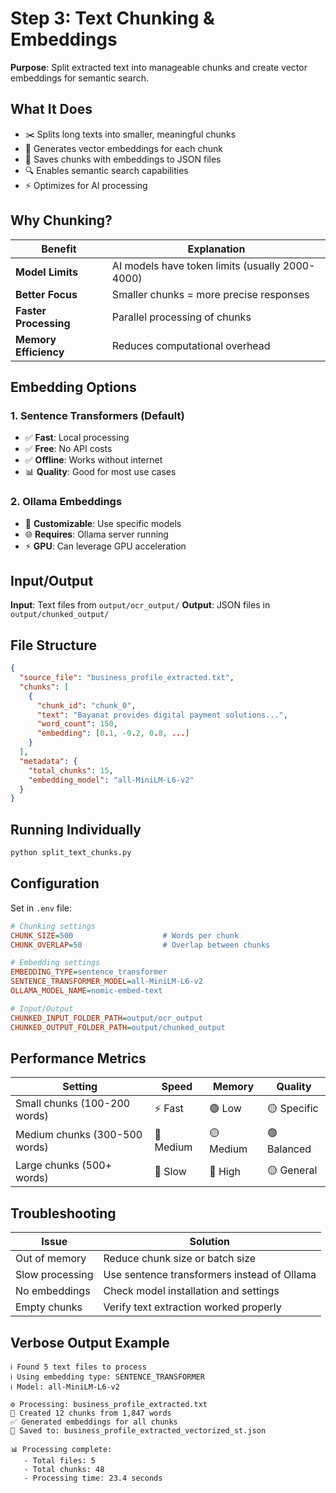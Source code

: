 # Step 3: Text Chunking & Embeddings

**Purpose**: Split extracted text into manageable chunks and create vector embeddings for semantic search.

## What It Does

- ✂️ Splits long texts into smaller, meaningful chunks
- 🧠 Generates vector embeddings for each chunk
- 💾 Saves chunks with embeddings to JSON files
- 🔍 Enables semantic search capabilities
- ⚡ Optimizes for AI processing

## Why Chunking?

| Benefit               | Explanation                                     |
| --------------------- | ----------------------------------------------- |
| **Model Limits**      | AI models have token limits (usually 2000-4000) |
| **Better Focus**      | Smaller chunks = more precise responses         |
| **Faster Processing** | Parallel processing of chunks                   |
| **Memory Efficiency** | Reduces computational overhead                  |

## Embedding Options

### 1. Sentence Transformers (Default)

- ✅ **Fast**: Local processing
- ✅ **Free**: No API costs
- ✅ **Offline**: Works without internet
- 📊 **Quality**: Good for most use cases

### 2. Ollama Embeddings

- 🎯 **Customizable**: Use specific models
- 🌐 **Requires**: Ollama server running
- ⚡ **GPU**: Can leverage GPU acceleration

## Input/Output

**Input**: Text files from `output/ocr_output/`
**Output**: JSON files in `output/chunked_output/`

## File Structure

```json
{
  "source_file": "business_profile_extracted.txt",
  "chunks": [
    {
      "chunk_id": "chunk_0",
      "text": "Bayanat provides digital payment solutions...",
      "word_count": 150,
      "embedding": [0.1, -0.2, 0.8, ...]
    }
  ],
  "metadata": {
    "total_chunks": 15,
    "embedding_model": "all-MiniLM-L6-v2"
  }
}
```

## Running Individually

```bash
python split_text_chunks.py
```

## Configuration

Set in `.env` file:

```ini
# Chunking settings
CHUNK_SIZE=500                    # Words per chunk
CHUNK_OVERLAP=50                  # Overlap between chunks

# Embedding settings
EMBEDDING_TYPE=sentence_transformer
SENTENCE_TRANSFORMER_MODEL=all-MiniLM-L6-v2
OLLAMA_MODEL_NAME=nomic-embed-text

# Input/Output
CHUNKED_INPUT_FOLDER_PATH=output/ocr_output
CHUNKED_OUTPUT_FOLDER_PATH=output/chunked_output
```

## Performance Metrics

| Setting                       | Speed     | Memory    | Quality     |
| ----------------------------- | --------- | --------- | ----------- |
| Small chunks (100-200 words)  | ⚡ Fast   | 🟢 Low    | 🟡 Specific |
| Medium chunks (300-500 words) | 🔄 Medium | 🟡 Medium | 🟢 Balanced |
| Large chunks (500+ words)     | 🐌 Slow   | 🔴 High   | 🟡 General  |

## Troubleshooting

| Issue           | Solution                                    |
| --------------- | ------------------------------------------- |
| Out of memory   | Reduce chunk size or batch size             |
| Slow processing | Use sentence transformers instead of Ollama |
| No embeddings   | Check model installation and settings       |
| Empty chunks    | Verify text extraction worked properly      |

## Verbose Output Example

```
ℹ️ Found 5 text files to process
ℹ️ Using embedding type: SENTENCE_TRANSFORMER
ℹ️ Model: all-MiniLM-L6-v2

⚙️ Processing: business_profile_extracted.txt
📄 Created 12 chunks from 1,847 words
✅ Generated embeddings for all chunks
💾 Saved to: business_profile_extracted_vectorized_st.json

📊 Processing complete:
   - Total files: 5
   - Total chunks: 48
   - Processing time: 23.4 seconds
```
